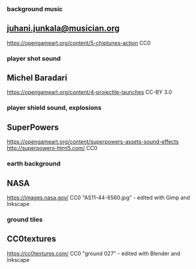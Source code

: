 ### background music
## juhani.junkala@musician.org
<https://opengameart.org/content/5-chiptunes-action>
CC0

### player shot sound
## Michel Baradari
<https://opengameart.org/content/4-projectile-launches>
CC-BY 3.0

### player shield sound, explosions
## SuperPowers
<https://opengameart.org/content/superpowers-assets-sound-effects>
<http://superpowers-html5.com/>
CC0


### earth background
## NASA
<https://images.nasa.gov/>
CC0
"AS11-44-6560.jpg" - edited with Gimp and Inkscape

### ground tiles
## CC0textures
<https://cc0textures.com/>
CC0
"ground 027" - edited with Blender and Inkscape